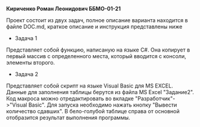 **Кириченко Роман Леонидович ББМО-01-21**

Проект состоит из двух задач, полное описание варианта находится в файле DOC.md, краткое описание и инструкция представлены ниже

- Задача 1

Представляет собой функцию, написаную на языке C#. Она копирует в первый массив с определенного места, который вводится с консоли, элементы второго.

- Задача 2

Представляет собой скрипт на языке Visual Basic для MS EXCEL.
Данные для заполнения таблицы берутся из файла MS Excel "Задание2". Код макроса можно отредактировать во вкладке "Разработчик"->"Visual Basic". Для запуска необходимо нажать кнопку "Вывести количество сдавших". В бело-голубой таблице справа от основной отобразится результат выполнения программы.
